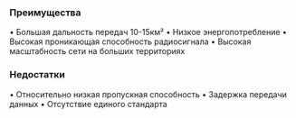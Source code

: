 ### Преимущества 
 • Большая дальность передач 10-15км² 
 • Низкое энергопотребление 
 • Высокая проникающая способность радиосигнала 
 • Высокая масштабность сети на больших территориях 
### Недостатки 
 • Относительно низкая пропускная способность 
 • Задержка передачи данных 
 • Отсутствие единого стандарта